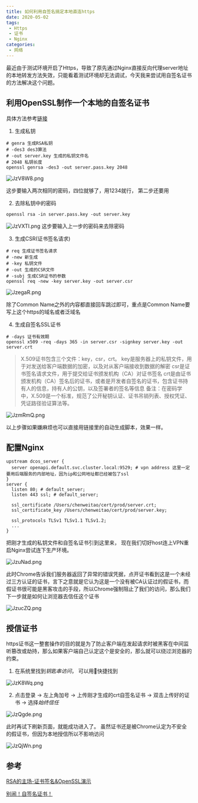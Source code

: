 ```yaml
---
title: 如何利用自签名搞定本地直连https
date: 2020-05-02
tags:
 - Https
 - 证书
 - Nginx
categories:
 - 网络
---
```


最近由于测试环境开启了Https，导致了原先通过Nginx直接反向代理server地址的本地转发方法失效，只能看着测试环境却无法调试，今天我来尝试用自签名证书的方法解决这个问题。

<!-- more -->

## 利用OpenSSL制作一个本地的自签名证书

具体方法参考[链接](https://blog.csdn.net/nklinsirui/article/details/89432430)

1. 生成私钥

```shell
# genra	生成RSA私钥
# -des3	des3算法
# -out server.key 生成的私钥文件名
# 2048 私钥长度
openssl genrsa -des3 -out server.pass.key 2048
```

![JzV8W8.png](https://kuimo-markdown-pic.oss-cn-hangzhou.aliyuncs.com/JzV8W8.png)

这步要输入两次相同的密码，四位就够了，用1234就行， 第二步还要用

2. 去除私钥中的密码

```shell
openssl rsa -in server.pass.key -out server.key
```

![JzVXTI.png](https://kuimo-markdown-pic.oss-cn-hangzhou.aliyuncs.com/JzVXTI.png)
这步要输入上一步的密码来去除密码

3. 生成CSR(证书签名请求)

```shell
# req 生成证书签名请求
# -new 新生成
# -key 私钥文件
# -out 生成的CSR文件
# -subj 生成CSR证书的参数
openssl req -new -key server.key -out server.csr
```

![JzegaR.png](https://kuimo-markdown-pic.oss-cn-hangzhou.aliyuncs.com/JzegaR.png)

除了Common Name之外的内容都直接回车跳过即可，重点是Common Name要写上这个https的域名或者泛域名

4. 生成自签名SSL证书

```
# -days 证书有效期
openssl x509 -req -days 365 -in server.csr -signkey server.key -out server.crt
```

> X.509证书包含三个文件：key，csr，crt。
key是服务器上的私钥文件，用于对发送给客户端数据的加密，以及对从客户端接收到数据的解密
csr是证书签名请求文件，用于提交给证书颁发机构（CA）对证书签名
crt是由证书颁发机构（CA）签名后的证书，或者是开发者自签名的证书，包含证书持有人的信息，持有人的公钥，以及签署者的签名等信息
> 备注：在密码学中，X.509是一个标准，规范了公开秘钥认证、证书吊销列表、授权凭证、凭证路径验证算法等。

![JzmRmQ.png](https://kuimo-markdown-pic.oss-cn-hangzhou.aliyuncs.com/JzmRmQ.png)

以上步骤如果嫌麻烦也可以直接用链接里的自动生成脚本，效果一样。

## 配置Nginx

```shell
upstream dcos_server {
  server openapi.default.svc.cluster.local:9529; # vpn address 这里一定要用后端服务的内部地址，因为ip和公网地址都已经被包了ssl
}
server {
  listen 80; # default_server;
  listen 443 ssl; # default_server;

  ssl_certificate /Users/chenweitao/cert/prod/server.crt;
  ssl_certificate_key /Users/chenweitao/cert/prod/server.key;

  ssl_protocols TLSv1 TLSv1.1 TLSv1.2;
  ...
}
```

把刚才生成的私钥文件和自签名证书引到这里来， 现在我们切好host连上VPN重启Nginx尝试连下生产环境。

![JzuNad.png](https://kuimo-markdown-pic.oss-cn-hangzhou.aliyuncs.com/JzuNad.png)

此时Chrome告诉我们服务器返回了异常的错误凭据，点开证书看到这是一个未经过三方认证的证书，言下之意就是它认为这是一个没有被CA认证过的假证书，而假证书很可能是黑客攻击的手段，所以Chrome强制阻止了我们的访问，那么我们下一步就是如何让浏览器去信任这个证书

![JzucZQ.png](https://kuimo-markdown-pic.oss-cn-hangzhou.aliyuncs.com/JzucZQ.png)

## 授信证书
https证书这一整套操作的目的就是为了防止客户端在发起请求时被黑客在中间监听篡改或劫持，那么如果客户端自己认定这个是安全的，那么就可以绕过浏览器的约束。

1. 在系统里找到*钥匙串访问*， 可以用🎩快捷找到

![JzK8Wq.png](https://kuimo-markdown-pic.oss-cn-hangzhou.aliyuncs.com/JzK8Wq.png)

2. 点击登录 -> 左上角加号 -> 上传刚才生成的crt自签名证书 -> 双击上传好的证书 -> 选择*始终信任*

![JzQgde.png](https://kuimo-markdown-pic.oss-cn-hangzhou.aliyuncs.com/JzQgde.png)

此时再试下刷新页面，就能成功进入了。 虽然证书还是被Chrome认定为不安全的假证书，但因为本地授信所以不影响访问

![JzQjWn.png](https://kuimo-markdown-pic.oss-cn-hangzhou.aliyuncs.com/JzQjWn.png)

## 参考
[RSA的主场-证书签名&OpenSSL演示](https://juejin.im/post/5c34a71af265da6130750d60)

[别闹！自签名证书！](https://zhuanlan.zhihu.com/p/41501360)
